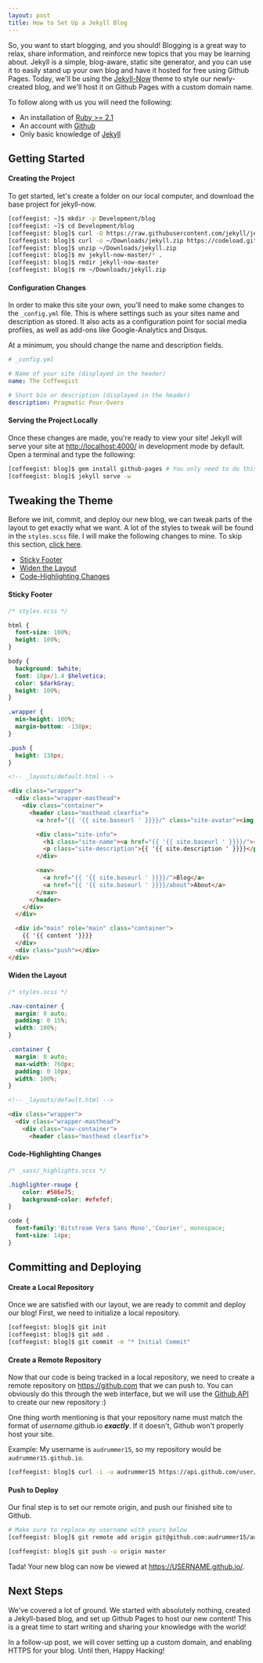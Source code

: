 ```yaml
---
layout: post
title: How to Set Up a Jekyll Blog
---
```


So, you want to start blogging, and you should! Blogging is a great way to relax, share information, and reinforce new topics that you may be learning about. Jekyll is a simple, blog-aware, static site generator, and you can use it to easily stand up your own blog and have it hosted for free using Github Pages. Today, we'll be using the [Jekyll-Now](www.jekyllnow.com) theme to style our newly-created blog, and we'll host it on Github Pages with a custom domain name.

To follow along with us you will need the following:
* An installation of [Ruby >= 2.1](https://rvm.io/rvm/basics)
* An account with [Github](https://github.com)
* Only basic knowledge of [Jekyll](https://jekyllrb.com)

## Getting Started

#### Creating the Project

To get started, let's create a folder on our local computer, and download the base project for jekyll-now.

```bash
[coffeegist: ~]$ mkdir -p Development/blog
[coffeegist: ~]$ cd Development/blog
[coffeegist: blog]$ curl -O https://raw.githubusercontent.com/jekyll/jekyll/master/.gitignore
[coffeegist: blog]$ curl -o ~/Downloads/jekyll.zip https://codeload.github.com/barryclark/jekyll-now/zip/master
[coffeegist: blog]$ unzip ~/Downloads/jekyll.zip
[coffeegist: blog]$ mv jekyll-now-master/* .
[coffeegist: blog]$ rmdir jekyll-now-master
[coffeegist: blog]$ rm ~/Downloads/jekyll.zip
```

#### Configuration Changes

In order to make this site your own, you'll need to make some changes to the `_config.yml` file. This is where settings such as your sites name and description as stored. It also acts as a configuration point for social media profiles, as well as add-ons like Google-Analytics and Disqus.

At a minimum, you should change the name and description fields.

```yml
# _config.yml

# Name of your site (displayed in the header)
name: The Coffeegist

# Short bio or description (displayed in the header)
description: Pragmatic Pour-Overs
```

#### Serving the Project Locally

Once these changes are made, you're ready to view your site! Jekyll will serve your site at <http://localhost:4000/> in development mode by default. Open a terminal and type the following:

```bash
[coffeegist: blog]$ gem install github-pages # You only need to do this once!
[coffeegist: blog]$ jekyll serve -w
```

## Tweaking the Theme

Before we init, commit, and deploy our new blog, we can tweak parts of the layout to get exactly what we want. A lot of the styles to tweak will be found in the `styles.scss` file. I will make the following changes to mine. To skip this section, [click here](#committing-and-deploying).

* [Sticky Footer](#sticky-footer)
* [Widen the Layout](#widen-the-layout)
* [Code-Highlighting Changes](#code-highlighting-changes)

#### Sticky Footer

```scss
/* styles.scss */

html {
  font-size: 100%;
  height: 100%;
}

body {
  background: $white;
  font: 18px/1.4 $helvetica;
  color: $darkGray;
  height: 100%;
}

.wrapper {
  min-height: 100%;
  margin-bottom: -138px;
}

.push {
  height: 138px;
}
```

```html
<!-- _layouts/default.html -->

<div class="wrapper">
  <div class="wrapper-masthead">
    <div class="container">
      <header class="masthead clearfix">
        <a href="{{ '{{ site.baseurl ' }}}}/" class="site-avatar"><img src="{{ '{{ site.avatar ' }}}}" /></a>

        <div class="site-info">
          <h1 class="site-name"><a href="{{ '{{ site.baseurl ' }}}}/">{{ '{{ site.name ' }}}}</a></h1>
          <p class="site-description">{{ '{{ site.description ' }}}}</p>
        </div>

        <nav>
          <a href="{{ '{{ site.baseurl ' }}}}/">Blog</a>
          <a href="{{ '{{ site.baseurl ' }}}}/about">About</a>
        </nav>
      </header>
    </div>
  </div>

  <div id="main" role="main" class="container">
    {{ '{{ content '}}}}
  </div>
  <div class="push"></div>
</div>
```

#### Widen the Layout

```scss
/* styles.scss */

.nav-container {
  margin: 0 auto;
  padding: 0 15%;
  width: 100%;
}

.container {
  margin: 0 auto;
  max-width: 760px;
  padding: 0 10px;
  width: 100%;
}
```

```html
<!-- _layouts/default.html -->

<div class="wrapper">
  <div class="wrapper-masthead">
    <div class="nav-container">
      <header class="masthead clearfix">
```

#### Code-Highlighting Changes

```scss
/* _sass/_highlights.scss */

.highlighter-rouge {
    color: #586e75;
    background-color: #efefef;
}

code {
  font-family:'Bitstream Vera Sans Mono','Courier', monospace;
  font-size: 14px;
}
```

## Committing and Deploying

#### Create a Local Repository

Once we are satisfied with our layout, we are ready to commit and deploy our blog! First, we need to initialize a local repository.

```bash
[coffeegist: blog]$ git init
[coffeegist: blog]$ git add .
[coffeegist: blog]$ git commit -m "* Initial Commit"
```

#### Create a Remote Repository

Now that our code is being tracked in a local repository, we need to create a remote repository on <https://github.com> that we can push to. You can obviously do this through the web interface, but we will use the [Github API](https://developer.github.com/v3/) to create our new repository :)

One thing worth mentioning is that your repository name must match the format of _username_.github.io **_exactly_**. If it doesn't, Github won't properly host your site.

Example: My username is `audrummer15`, so my repository would be `audrummer15.github.io`.

```bash
[coffeegist: blog]$ curl -i -u audrummer15 https://api.github.com/user/repos -d '{"name":"audrummer15.github.io"}'
```

#### Push to Deploy

Our final step is to set our remote origin, and push our finished site to Github.

```bash
# Make sure to replace my username with yours below
[coffeegist: blog]$ git remote add origin git@github.com:audrummer15/audrummer15.github.io.git

[coffeegist: blog]$ git push -u origin master
```

Tada! Your new blog can now be viewed at <https://USERNAME.github.io/>.

## Next Steps

We've covered a lot of ground. We started with absolutely nothing, created a Jekyll-based blog, and set up Github Pages to host our new content! This is a great time to start writing and sharing your knowledge with the world!

In a follow-up post, we will cover setting up a custom domain, and enabling HTTPS for your blog. Until then, Happy Hacking!
